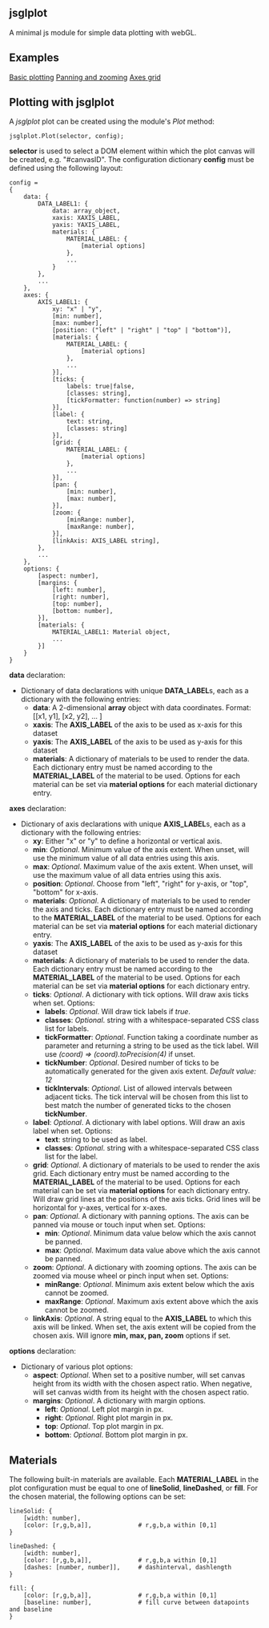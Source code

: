 jsglplot
-
A minimal js module for simple data plotting with webGL.

Examples
-
[Basic plotting](https://blingnow.github.io/jsglplot/examples/basic.html)
[Panning and zooming](https://blingnow.github.io/jsglplot/examples/panzoom.html)
[Axes grid](https://blingnow.github.io/jsglplot/examples/grid.html)


Plotting with jsglplot
-
A *jsglplot* plot can be created using the module's *Plot* method:

	jsglplot.Plot(selector, config);

**selector** is used to select a DOM element within which the plot canvas will be created, e.g. "#canvasID". The configuration dictionary **config** must be defined using the following layout:

    config = 
    {
        data: {
            DATA_LABEL1: {
                data: array_object,
                xaxis: XAXIS_LABEL,
                yaxis: YAXIS_LABEL,
                materials: {
                    MATERIAL_LABEL: {
	                    [material options]
                    },
                    ...
                }
            },
            ...
        },
        axes: {
            AXIS_LABEL1: {
                xy: "x" | "y",
                [min: number],
                [max: number],
                [position: ("left" | "right" | "top" | "bottom")],
                [materials: {
                    MATERIAL_LABEL: {
                        [material options]
                    },
                    ...
                }],
                [ticks: {
                    labels: true|false,
                    [classes: string],
                    [tickFormatter: function(number) => string]
                }],
                [label: {
                    text: string,
                    [classes: string]
                }],
                [grid: {
                    MATERIAL_LABEL: {
                        [material options]
                    },
                    ...
                }],
                [pan: {
                    [min: number],
                    [max: number],
                }],
                [zoom: {
                    [minRange: number],
                    [maxRange: number],
                }],
                [linkAxis: AXIS_LABEL string],
            },
            ...
        },
        options: {
            [aspect: number],
            [margins: {
                [left: number],
                [right: number],
                [top: number],
                [bottom: number],
            }],
            [materials: {
                MATERIAL_LABEL1: Material object,
                ...
            }]
        }
    }

**data** declaration:
 - Dictionary of data declarations with unique **DATA_LABEL**s, each as a dictionary with the following entries:
	 - **data**: A 2-dimensional **array** object with data coordinates. Format: [[x1, y1], [x2, y2], ... ]
	 - **xaxis**: The **AXIS_LABEL** of the axis to be used as x-axis for this dataset
	 - **yaxis**: The **AXIS_LABEL** of the axis to be used as y-axis for this dataset
	 - **materials**: A dictionary of materials to be used to render the data. Each dictionary entry must be named according to the **MATERIAL_LABEL** of the material to be used. Options for each material can be set via **material options** for each material dictionary entry.

**axes** declaration:
 - Dictionary of axis declarations with unique **AXIS_LABEL**s, each as a dictionary with the following entries:
	 - **xy**: Either "x" or "y" to define a horizontal or vertical axis.
	 - **min**: *Optional*. Minimum value of the axis extent. When unset, will use the minimum value of all data entries using this axis.
	 - **max**: *Optional*. Maximum value of the axis extent. When unset, will use the maximum value of all data entries using this axis.
	 - **position**:  *Optional*. Choose from "left", "right" for y-axis, or "top", "bottom" for x-axis.
	 - **materials**: *Optional*. A dictionary of materials to be used to render the axis and ticks. Each dictionary entry must be named according to the **MATERIAL_LABEL** of the material to be used. Options for each material can be set via **material options** for each material dictionary entry.
	 - **yaxis**: The **AXIS_LABEL** of the axis to be used as y-axis for this dataset
	 - **materials**: A dictionary of materials to be used to render the data. Each dictionary entry must be named according to the **MATERIAL_LABEL** of the material to be used. Options for each material can be set via **material options** for each dictionary entry.
	 - **ticks**: *Optional*. A dictionary with tick options. Will draw axis ticks when set. Options:
		 - **labels**: *Optional*. Will draw tick labels if *true*.
		 - **classes**: *Optional*. string with a whitespace-separated CSS class list for labels.
		 - **tickFormatter**: *Optional*. Function taking a coordinate number as parameter and returning a string to be used as the tick label. Will use *(coord) => (coord).toPrecision(4)* if unset.
		 - **tickNumber**: *Optional*. Desired number of ticks to be automatically generated for the given axis extent. *Default value: 12*
		 - **tickIntervals**: *Optional*. List of allowed intervals between adjacent ticks. The tick interval will be chosen from this list to best match the number of generated ticks to the chosen **tickNumber**.
	 - **label**: *Optional*.  A dictionary with label options. Will draw an axis label when set. Options:
		 - **text**: string to be used as label.
		 - **classes**: *Optional*. string with a whitespace-separated CSS class list for the label.
	 - **grid**: *Optional*. A dictionary of materials to be used to render the axis grid. Each dictionary entry must be named according to the **MATERIAL_LABEL** of the material to be used. Options for each material can be set via **material options** for each dictionary entry. Will draw grid lines at the positions of the axis ticks. Grid lines will be horizontal for y-axes, vertical for x-axes.
	 - **pan**: *Optional*. A dictionary with panning options. The axis can be panned via mouse or touch input when set. Options:
		 - **min**: *Optional*. Minimum data value below which the axis cannot be panned.
		 - **max**: *Optional*. Maximum data value above which the axis cannot be panned.
	 - **zoom**: *Optional*. A dictionary with zooming options. The axis can be zoomed via mouse wheel or pinch input when set. Options:
		 - **minRange**: *Optional*. Minimum axis extent below which the axis cannot be zoomed.
		 - **maxRange**: *Optional*. Maximum axis extent above which the axis cannot be zoomed.
	 - **linkAxis**: *Optional*. A string equal to the **AXIS_LABEL** to which this axis will be linked. When set, the axis extent will be copied from the chosen axis. Will ignore **min, max, pan, zoom** options if set.

**options** declaration:
 - Dictionary of various plot options:
	 - **aspect**: *Optional*. When set to a positive number, will set canvas height from its width with the chosen aspect ratio. When negative, will set canvas width from its height with the chosen aspect ratio.
	 - **margins**: *Optional*. A dictionary with margin options.
		 - **left**: *Optional*. Left plot margin in px.
		 - **right**: *Optional*. Right plot margin in px.
		 - **top**: *Optional*. Top plot margin in px.
		 - **bottom**: *Optional*. Bottom plot margin in px.

Materials
-
The following built-in materials are available. Each **MATERIAL_LABEL** in the plot configuration must be equal to one of **lineSolid**, **lineDashed**, or **fill**. For the chosen material, the following options can be set:

    lineSolid: {
        [width: number],
        [color: [r,g,b,a]],             # r,g,b,a within [0,1]
    }
    
    lineDashed: {
        [width: number],
        [color: [r,g,b,a]],             # r,g,b,a within [0,1]
        [dashes: [number, number]],     # dashinterval, dashlength
    }
    
    fill: {
        [color: [r,g,b,a]],             # r,g,b,a within [0,1]
        [baseline: number],             # fill curve between datapoints and baseline
    }
    
